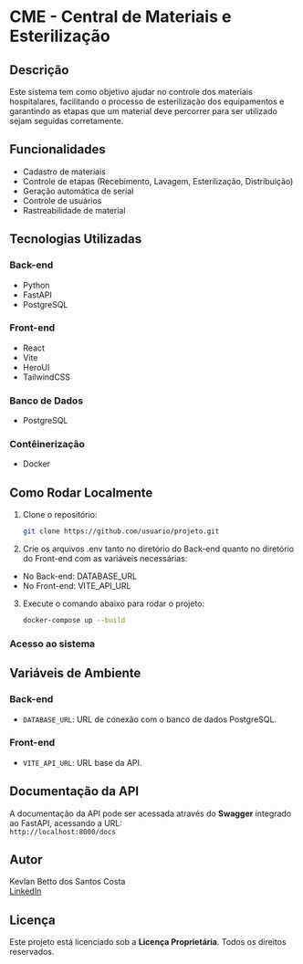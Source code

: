 # CME - Central de Materiais e Esterilização

## Descrição

Este sistema tem como objetivo ajudar no controle dos materiais hospitalares, facilitando o processo de esterilização dos equipamentos e garantindo as etapas que um material deve percorrer para ser utilizado sejam seguidas corretamente.


## Funcionalidades

- Cadastro de materiais
- Controle de etapas (Recebimento, Lavagem, Esterilização, Distribuição)
- Geração automática de serial
- Controle de usuários
- Rastreabilidade de material


## Tecnologias Utilizadas

### Back-end
- Python
- FastAPI
- PostgreSQL

### Front-end
- React
- Vite
- HeroUI
- TailwindCSS

### Banco de Dados
- PostgreSQL

### Contêinerização
- Docker


## Como Rodar Localmente

1. Clone o repositório:
   ```bash
   git clone https://github.com/usuario/projeto.git

2. Crie os arquivos .env tanto no diretório do Back-end quanto no diretório do Front-end com as variáveis necessárias:

- No Back-end: DATABASE_URL
- No Front-end: VITE_API_URL

3. Execute o comando abaixo para rodar o projeto:
   ```bash
   docker-compose up --build

### Acesso ao sistema

## Variáveis de Ambiente

### Back-end
- `DATABASE_URL`: URL de conexão com o banco de dados PostgreSQL.

### Front-end
- `VITE_API_URL`: URL base da API.


## Documentação da API

A documentação da API pode ser acessada através do **Swagger** integrado ao FastAPI, acessando a URL:  
`http://localhost:8000/docs`


## Autor

Kevlan Betto dos Santos Costa  
[LinkedIn](https://www.linkedin.com/in/kevlanc/)

## Licença

Este projeto está licenciado sob a **Licença Proprietária**. Todos os direitos reservados.
